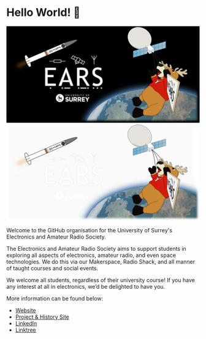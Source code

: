 # Hello World! :wave:

![](BannerWebsite3-2048x1024_blackbg.png#gh-light-mode-only)
![](BannerWebsite3-2048x1024.png#gh-dark-mode-only)

Welcome to the GitHub organisation for the University of Surrey's Electronics and Amateur Radio Society.

The Electronics and Amateur Radio Society aims to support students in exploring all aspects of electronics, amateur radio, and even space technologies. We do this via our Makerspace, Radio Shack, and all manner of taught courses and social events.

We welcome all students, regardless of their university course! If you have any interest at all in electronics, we’d be delighted to have you.

More information can be found below:

- [Website](https://surreyears.co.uk)
- [Project & History Site](https://surreyears.github.io)
- [LinkedIn](https://www.linkedin.com/company/surreyears/)
- [Linktree](https://linktr.ee/SurreyEARS)